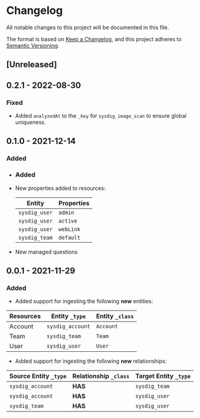 # Changelog

All notable changes to this project will be documented in this file.

The format is based on [Keep a Changelog](https://keepachangelog.com/en/1.0.0/),
and this project adheres to
[Semantic Versioning](https://semver.org/spec/v2.0.0.html).

## [Unreleased]

## 0.2.1 - 2022-08-30

### Fixed

- Added `analyzedAt` to the `_key` for `sysdig_image_scan` to ensure global
  uniqueness.

## 0.1.0 - 2021-12-14

### Added

- ### Added

- New properties added to resources:

  | Entity        | Properties |
  | ------------- | ---------- |
  | `sysdig_user` | `admin`    |
  | `sysdig_user` | `active`   |
  | `sysdig_user` | `webLink`  |
  | `sysdig_team` | `default`  |

- New managed questions

## 0.0.1 - 2021-11-29

### Added

- Added support for ingesting the following **new** entities:

| Resources | Entity `_type`   | Entity `_class` |
| --------- | ---------------- | --------------- |
| Account   | `sysdig_account` | `Account`       |
| Team      | `sysdig_team`    | `Team`          |
| User      | `sysdig_user`    | `User`          |

- Added support for ingesting the following **new** relationships:

| Source Entity `_type` | Relationship `_class` | Target Entity `_type` |
| --------------------- | --------------------- | --------------------- |
| `sysdig_account`      | **HAS**               | `sysdig_team`         |
| `sysdig_account`      | **HAS**               | `sysdig_user`         |
| `sysdig_team`         | **HAS**               | `sysdig_user`         |
